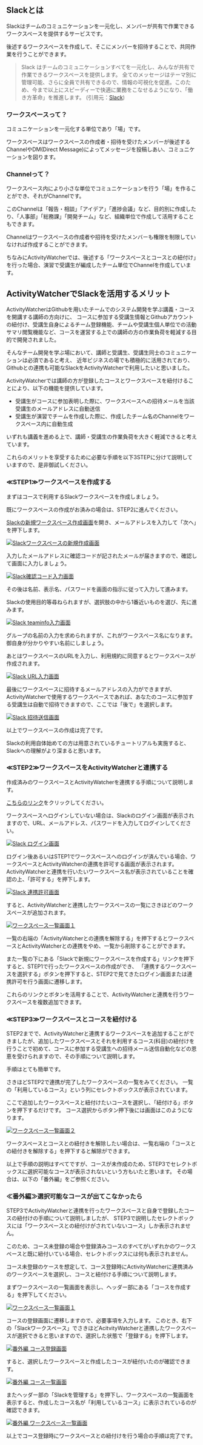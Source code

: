 ## Slackとは
Slackはチームのコミュニケーションを一元化し、メンバーが共有で作業できるワークスペースを提供するサービスです。

後述するワークスペースを作成して、そこにメンバーを招待することで、共同作業を行うことができます。

> Slack はチームのコミュニケーションすべてを一元化し、みんなが共有で作業できるワークスペースを提供します。
> 全てのメッセージはテーマ別に管理可能、さらに全員で共有できるので、情報の可視化を促進。このため、今まで以上にスピーディーで快適に業務をこなせるようになり、「働き方革命」を推進します。
(引用元：[Slack](https://slack.com/intl/ja-jp/features))

### ワークスペースって？
コミュニケーションを一元化する単位であり「場」です。

ワークスペースはワークスペースの作成者・招待を受けたメンバーが後述するChannelやDM(Direct Message)によってメッセージを投稿しあい、コミュニケーションを図ります。

### Channelって？
ワークスペース内により小さな単位でコミュニケーションを行う「場」を作ることができ、それがChannelです。

このChannelは「報告・相談」「アイデア」「進捗会議」など、目的別に作成したり、「人事部」「総務課」「開発チーム」など、組織単位で作成して活用することもできます。

Channelはワークスペースの作成者や招待を受けたメンバーも権限を制限していなければ作成することができます。

ちなみにActivityWatcherでは、後述する「ワークスペースとコースとの紐付け」を行った場合、演習で受講生が編成したチーム単位でChannelを作成しています。

## ActivityWatcherでSlackを活用するメリット
ActivityWatcherはGithubを用いたチームでのシステム開発を学ぶ講義・コースを開講する講師の方向けに、
コースに参加する受講生情報とGithubアカウントの紐付け、受講生自身によるチーム登録機能、チームや受講生個人単位での活動サマリ閲覧機能など、コースを運営する上での講師の方の作業負荷を軽減する目的で開発されました。

そんなチーム開発を学ぶ場において、講師と受講生、受講生同士のコミュニケーションは必須であると考え、
近年ビジネスの場でも積極的に活用されており、Githubとの連携も可能なSlackをActivityWatcherで利用したいと思いました。

ActivityWatcherでは講師の方が登録したコースとワークスペースを紐付けることにより、以下の機能を提供しています。

- 受講生がコースに参加表明した際に、ワークスペースへの招待メールを当該受講生のメールアドレスに自動送信
- 受講生が演習でチームを作成した際に、作成したチーム名のChannelをワークスペース内に自動生成

いずれも講義を進める上で、講師・受講生の作業負荷を大きく軽減できると考えています。

これらのメリットを享受するために必要な手順を以下3STEPに分けて説明していますので、是非御試しください。

### ≪STEP1≫ワークスペースを作成する
まずはコースで利用するSlackワークスペースを作成しましょう。

既にワークスペースの作成がお済みの場合は、STEP2に進んでください。

[Slackの新規ワークスペース作成画面](https://slack.com/intl/ja/create)を開き、メールアドレスを入力して「次へ」を押下します。

[![Slackワークスペースの新規作成画面](/assets/activity_watcher/tutorials/user_slacks/step1_0001.png)](/assets/activity_watcher/tutorials/user_slacks/step1_0001.png)



入力したメールアドレスに確認コードが記されたメールが届きますので、確認して画面に入力しましょう。

[![Slack確認コード入力画面](/assets/activity_watcher/tutorials/user_slacks/step1_0002.png)](/assets/activity_watcher/tutorials/user_slacks/step1_0002.png)


その後は名前、表示名、パスワードを画面の指示に従って入力して進みます。

Slackの使用目的等尋ねられますが、選択肢の中から1番近いものを選び、先に進みます。

[![Slack teaminfo入力画面](/assets/activity_watcher/tutorials/user_slacks/step1_0003.png)](/assets/activity_watcher/tutorials/user_slacks/step1_0003.png)


グループの名前の入力を求められますが、これがワークスペース名になります。
御自身が分かりやすい名前にしましょう。

あとはワークスペースのURLを入力し、利用規約に同意するとワークスペースが作成されます。

[![Slack URL入力画面](/assets/activity_watcher/tutorials/user_slacks/step1_0004.png)](/assets/activity_watcher/tutorials/user_slacks/step1_0004.png)


最後にワークスペースに招待するメールアドレスの入力ができますが、ActivityWatcherで使用するワークスペースであれば、あなたのコースに参加する受講生は自動で招待できますので、ここでは「後で」を選択します。

[![Slack 招待送信画面](/assets/activity_watcher/tutorials/user_slacks/step1_0005.png)](/assets/activity_watcher/tutorials/user_slacks/step1_0005.png)


以上でワークスペースの作成は完了です。

Slackの利用自体始めての方は用意されているチュートリアルも実施すると、Slackへの理解がより深まると思います。

### ≪STEP2≫ワークスペースをActivityWatcherと連携する
作成済みのワークスペースとActivityWatcherを連携する手順について説明します。

[こちらのリンク](/auth/slack)をクリックしてください。

ワークスペースへログインしていない場合は、Slackのログイン画面が表示されますので、URL、メールアドレス、パスワードを入力してログインしてください。

[![Slack ログイン画面](/assets/activity_watcher/tutorials/user_slacks/step2_0002.png)](/assets/activity_watcher/tutorials/user_slacks/step2_0002.png)

ログイン後あるいはSTEP1でワークスペースへのログインが済んでいる場合、ワークスペースとActivityWatcherの連携を許可する画面が表示されます。
ActivityWatcherと連携を行いたいワークスペース名が表示されていることを確認の上、「許可する」を押下します。

[![Slack 連携許可画面](/assets/activity_watcher/tutorials/user_slacks/step2_0001.png)](/assets/activity_watcher/tutorials/user_slacks/step2_0001.png)

すると、ActivityWatcherと連携したワークスペースの一覧にさきほどのワークスペースが追加されます。

[![ワークスペース一覧画面１](/assets/activity_watcher/tutorials/user_slacks/step2_0003.png)](/assets/activity_watcher/tutorials/user_slacks/step2_0003.png)

一覧の右端の「ActivityWatcherとの連携を解除する」を押下するとワークスペースとActivityWatcherとの連携をやめ、一覧から削除することができます。

また一覧の下にある「Slackで新規にワークスペースを作成する」リンクを押下すると、STEP1で行ったワークスペースの作成ができ、
「連携するワークスペースを選択する」ボタンを押下すると、STEP2で見てきたログイン画面または連携許可を行う画面に遷移します。

これらのリンクとボタンを活用することで、ActivityWatcherと連携を行うワークスペースを複数追加できます。


### ≪STEP3≫ワークスペースとコースを紐付ける
STEP2までで、ActivityWatcherと連携するワークスペースを追加することができましたが、追加したワークスペースとそれを利用するコース(科目)の紐付けを行うことで初めて、コースに参加する受講生への招待メール送信自動化などの恩恵を受けられますので、その手順について説明します。

手順はとても簡単です。

さきほどSTEP2で連携が完了したワークスペースの一覧をみてください。
一覧の「利用しているコース」という列にセレクトボックスが表示されています。

ここで追加したワークスペースと紐付けたいコースを選択し、「紐付ける」ボタンを押下するだけです。
コース選択からボタン押下後には画面はこのようになります。

[![ワークスペース一覧画面２](/assets/activity_watcher/tutorials/user_slacks/step3_0001.png)](/assets/activity_watcher/tutorials/user_slacks/step3_0001.png)

ワークスペースとコースとの紐付きを解除したい場合は、一覧右端の「コースとの紐付きを解除する」を押下すると解除ができます。

以上で手順の説明はすべてですが、コースが未作成のため、STEP3でセレクトボックスに選択可能なコースが表示されないという方もいたと思います。
その場合は、以下の「番外編」をご参照ください。


### ≪番外編≫選択可能なコースが出てこなかったら
STEP3でActivityWatcherと連携を行ったワークスペースと自身で登録したコースの紐付けの手順について説明しましたが、
STEP3で説明したセレクトボックスには「ワークスペースとの紐付けがされていないコース」しか表示されません。

このため、コース未登録の場合や登録済みコースのすべてがいずれかのワークスペースと既に紐付いている場合、セレクトボックスには何も表示されません。

コース未登録のケースを想定して、コース登録時にActivityWatcherに連携済みのワークスペースを選択し、コースと紐付ける手順について説明します。

まずワークスペースの一覧画面を表示し、ヘッダー部にある「コースを作成する」を押下してください。

[![ワークスペース一覧画面１](/assets/activity_watcher/tutorials/user_slacks/step2_0003.png)](/assets/activity_watcher/tutorials/user_slacks/step2_0003.png)

コースの登録画面に遷移しますので、必要事項を入力します。
このとき、右下の「Slackワークスペース」でさきほどAcitvityWatcherと連携したワークスペースが選択できると思いますので、選択した状態で「登録する」を押下します。

[![番外編 コース登録画面](/assets/activity_watcher/tutorials/user_slacks/outside_0001.png)](/assets/activity_watcher/tutorials/user_slacks/outside_0001.png)

すると、選択したワークスペースと作成したコースが紐付いたのが確認できます。

[![番外編 コース一覧画面](/assets/activity_watcher/tutorials/user_slacks/outside_0002.png)](/assets/activity_watcher/tutorials/user_slacks/outside_0002.png)

またヘッダー部の「Slackを管理する」を押下し、ワークスペースの一覧画面を表示すると、作成したコース名が「利用しているコース」に表示されているのが確認できます。

[![番外編 ワークスペース一覧画面](/assets/activity_watcher/tutorials/user_slacks/outside_0003.png)](/assets/activity_watcher/tutorials/user_slacks/outside_0003.png)


以上でコース登録時にワークスペースとの紐付けを行う場合の手順は完了です。

